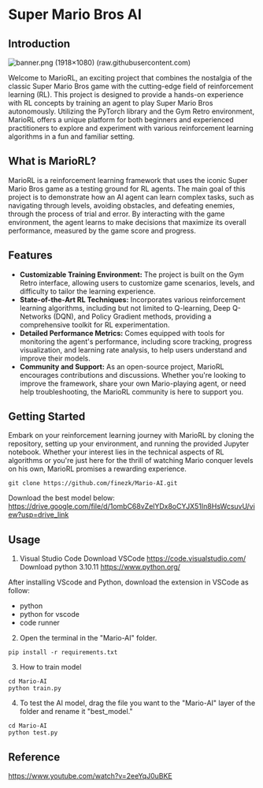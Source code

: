 
# Super Mario Bros AI

## Introduction
![banner.png (1918×1080) (raw.githubusercontent.com)](https://github.com/finezk/Mario-AI/blob/main/mariobros.gif?raw=true)

Welcome to MarioRL, an exciting project that combines the nostalgia of the classic Super Mario Bros game with the cutting-edge field of reinforcement learning (RL). This project is designed to provide a hands-on experience with RL concepts by training an agent to play Super Mario Bros autonomously. Utilizing the PyTorch library and the Gym Retro environment, MarioRL offers a unique platform for both beginners and experienced practitioners to explore and experiment with various reinforcement learning algorithms in a fun and familiar setting.

## What is MarioRL?

MarioRL is a reinforcement learning framework that uses the iconic Super Mario Bros game as a testing ground for RL agents. The main goal of this project is to demonstrate how an AI agent can learn complex tasks, such as navigating through levels, avoiding obstacles, and defeating enemies, through the process of trial and error. By interacting with the game environment, the agent learns to make decisions that maximize its overall performance, measured by the game score and progress.

## Features

- **Customizable Training Environment:** The project is built on the Gym Retro interface, allowing users to customize game scenarios, levels, and difficulty to tailor the learning experience.
- **State-of-the-Art RL Techniques:** Incorporates various reinforcement learning algorithms, including but not limited to Q-learning, Deep Q-Networks (DQN), and Policy Gradient methods, providing a comprehensive toolkit for RL experimentation.
- **Detailed Performance Metrics:** Comes equipped with tools for monitoring the agent's performance, including score tracking, progress visualization, and learning rate analysis, to help users understand and improve their models.
- **Community and Support:** As an open-source project, MarioRL encourages contributions and discussions. Whether you're looking to improve the framework, share your own Mario-playing agent, or need help troubleshooting, the MarioRL community is here to support you.

## Getting Started

Embark on your reinforcement learning journey with MarioRL by cloning the repository, setting up your environment, and running the provided Jupyter notebook. Whether your interest lies in the technical aspects of RL algorithms or you're just here for the thrill of watching Mario conquer levels on his own, MarioRL promises a rewarding experience.
```
git clone https://github.com/finezk/Mario-AI.git
```
Download the best model below:
https://drive.google.com/file/d/1ombC68vZelYDx8oCYJX51In8HsWcsuvU/view?usp=drive_link

## Usage

1. Visual Studio Code
Download VSCode https://code.visualstudio.com/
Download python 3.10.11 https://www.python.org/

After installing VScode and Python, download the extension in VSCode as follow:
* python
* python for vscode
* code runner

2. Open the terminal in the "Mario-AI" folder.
```
pip install -r requirements.txt
```
3. How to train model
```
cd Mario-AI
python train.py
```
4. To test the AI model, drag the file you want to the "Mario-AI" layer of the folder and rename it "best_model."   
```
cd Mario-AI
python test.py
```      

##  Reference
https://www.youtube.com/watch?v=2eeYqJ0uBKE
